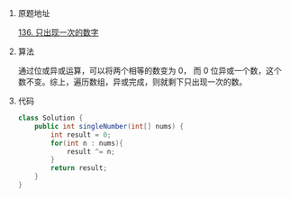 1. 原题地址

   [136. 只出现一次的数字](https://leetcode-cn.com/problems/single-number/)

2. 算法

   通过位或异或运算，可以将两个相等的数变为 0， 而 0 位异或一个数，这个数不变。综上，遍历数组，异或完成，则就剩下只出现一次的数。

3. 代码

   ```java
   class Solution {
       public int singleNumber(int[] nums) {
           int result = 0;
           for(int n : nums){
               result ^= n;
           }
           return result;
       }
   }
   ```

   

